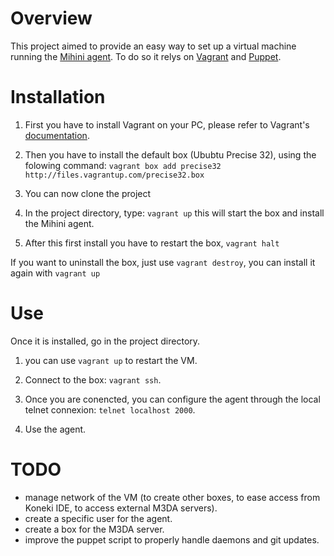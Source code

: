 # Overview #

This project aimed to provide an easy way to set up a virtual machine running the [Mihini agent](http://www.eclipse.org/mihini/). To do so it relys on [Vagrant](http://www.vagrantup.com/) and [Puppet](https://puppetlabs.com/puppet/what-is-puppet/).

# Installation #

1. First you have to install Vagrant on your PC, please refer to Vagrant's [documentation](http://docs.vagrantup.com/v2/installation/index.html).

2. Then you have to install the default box (Ububtu Precise 32), using the folowing command:  `vagrant box add precise32 http://files.vagrantup.com/precise32.box`

3. You can now clone the project

4. In the project directory, type: `vagrant up` this will start the box and install the Mihini agent.

5. After this first install you have to restart the box, `vagrant halt`

If you want to uninstall the box, just use `vagrant destroy`, you can install it again with `vagrant up`

# Use #

Once it is installed, go in the project directory.

1. you can use `vagrant up` to restart the VM.

2. Connect to the box: `vagrant ssh`.

3. Once you are conencted, you can configure the agent through the local telnet connexion: `telnet localhost 2000`.

4. Use the agent.


# TODO #

* manage network of the VM (to create other boxes, to ease access from Koneki IDE, to access external M3DA servers).
* create a specific user for the agent.
* create a box for the M3DA server.
* improve the puppet script to properly handle daemons and git updates.
